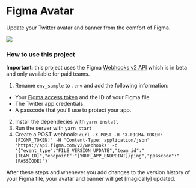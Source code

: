 # Figma Avatar

Update your Twitter avatar and banner from the comfort of Figma.

![](https://github.com/javierarce/figma-avatar/raw/main/avatar.gif)

### How to use this project

**Important**: this project uses the Figma [Webhooks v2 API](https://www.figma.com/developers/api#webhooks_v2) which is in beta and only available for paid teams.

1. Rename `env_sample` to `.env` and add the following information:
  - Your [Figma access token](https://www.figma.com/developers/api#access-tokens) and the ID of your Figma file.
  - The Twitter app credentials.
  - A passcode that you'll use to protect your app.
2. Install the dependecies with `yarn install`
3. Run the server with `yarn start`
4. Create a POST webhook:
  ```curl -X POST -H 'X-FIGMA-TOKEN: [FIGMA_TOKEN]' -H "Content-Type: application/json" 'https://api.figma.com/v2/webhooks' -d '{"event_type":"FILE_VERSION_UPDATE","team_id":"[TEAM_ID]","endpoint":"[YOUR_APP_ENDPOINT]/ping","passcode":"[PASSCODE]"}'```

After these steps and whenever you add changes to the version history of your Figma file, your avatar and banner will get [magically] updated.

